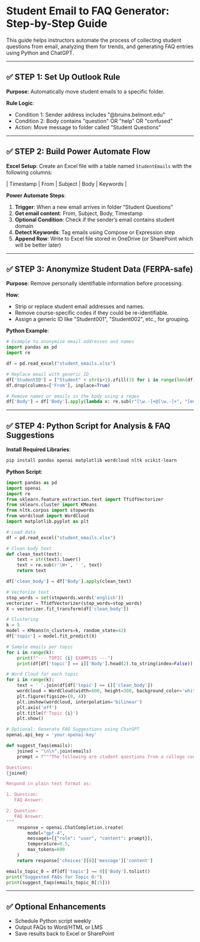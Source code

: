 
# Student Email to FAQ Generator: Step-by-Step Guide

This guide helps instructors automate the process of collecting student questions from email, analyzing them for trends, and generating FAQ entries using Python and ChatGPT.

---

## ✅ STEP 1: Set Up Outlook Rule

**Purpose**: Automatically move student emails to a specific folder.

**Rule Logic**:
- Condition 1: Sender address includes "@bruins.belmont.edu"
- Condition 2: Body contains "question" OR "help" OR "confused"
- Action: Move message to folder called “Student Questions”

---

## ✅ STEP 2: Build Power Automate Flow

**Excel Setup**:
Create an Excel file with a table named `StudentEmails` with the following columns:

| Timestamp | From | Subject | Body | Keywords |

**Power Automate Steps**:
1. **Trigger**: When a new email arrives in folder “Student Questions”
2. **Get email content**: From, Subject, Body, Timestamp
3. **Optional Condition**: Check if the sender’s email contains student domain
4. **Detect Keywords**: Tag emails using Compose or Expression step
5. **Append Row**: Write to Excel file stored in OneDrive (or SharePoint which will be better later)

---

## ✅ STEP 3: Anonymize Student Data (FERPA-safe)

**Purpose**: Remove personally identifiable information before processing.

**How**:
- Strip or replace student email addresses and names.
- Remove course-specific codes if they could be re-identifiable.
- Assign a generic ID like "Student001", "Student002", etc., for grouping.

**Python Example**:

```python
# Example to anonymize email addresses and names
import pandas as pd
import re

df = pd.read_excel("student_emails.xlsx")

# Replace email with generic ID
df['StudentID'] = ["Student" + str(i+1).zfill(3) for i in range(len(df))]
df.drop(columns=['From'], inplace=True)

# Remove names or emails in the body using a regex
df['Body'] = df['Body'].apply(lambda x: re.sub(r"[\w.-]+@[\w.-]+", "[email removed]", str(x)))
```

---

## ✅ STEP 4: Python Script for Analysis & FAQ Suggestions

**Install Required Libraries**:

```bash
pip install pandas openai matplotlib wordcloud nltk scikit-learn
```

**Python Script**:

```python
import pandas as pd
import openai
import re
from sklearn.feature_extraction.text import TfidfVectorizer
from sklearn.cluster import KMeans
from nltk.corpus import stopwords
from wordcloud import WordCloud
import matplotlib.pyplot as plt

# Load data
df = pd.read_excel("student_emails.xlsx")

# Clean body text
def clean_text(text):
    text = str(text).lower()
    text = re.sub(r'\W+', ' ', text)
    return text

df['clean_body'] = df['Body'].apply(clean_text)

# Vectorize text
stop_words = set(stopwords.words('english'))
vectorizer = TfidfVectorizer(stop_words=stop_words)
X = vectorizer.fit_transform(df['clean_body'])

# Clustering
k = 5
model = KMeans(n_clusters=k, random_state=42)
df['topic'] = model.fit_predict(X)

# Sample emails per topic
for i in range(k):
    print(f"--- TOPIC {i} EXAMPLES ---")
    print(df[df['topic'] == i]['Body'].head(2).to_string(index=False))

# Word Cloud for each topic
for i in range(k):
    text = ' '.join(df[df['topic'] == i]['clean_body'])
    wordcloud = WordCloud(width=600, height=300, background_color='white').generate(text)
    plt.figure(figsize=(8, 4))
    plt.imshow(wordcloud, interpolation='bilinear')
    plt.axis('off')
    plt.title(f'Topic {i}')
    plt.show()

# Optional: Generate FAQ Suggestions using ChatGPT
openai.api_key = 'your-openai-key'

def suggest_faqs(emails):
    joined = "\n\n".join(emails)
    prompt = f"""The following are student questions from a college course. Grouped by topic, please summarize the 3 most frequently asked questions and provide a possible FAQ entry for each.

Questions:
{joined}

Respond in plain text format as:

1. Question:
   FAQ Answer:

2. Question:
   FAQ Answer:
"""
    response = openai.ChatCompletion.create(
        model="gpt-4",
        messages=[{"role": "user", "content": prompt}],
        temperature=0.5,
        max_tokens=600
    )
    return response['choices'][0]['message']['content']

emails_topic_0 = df[df['topic'] == 0]['Body'].tolist()
print("Suggested FAQs for Topic 0:")
print(suggest_faqs(emails_topic_0[:5]))
```

---

## ✅ Optional Enhancements

- Schedule Python script weekly
- Output FAQs to Word/HTML or LMS
- Save results back to Excel or SharePoint
